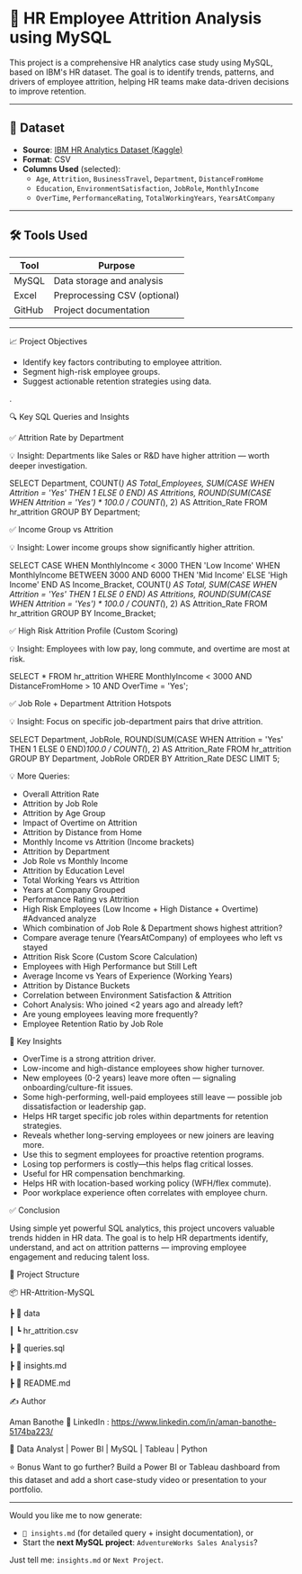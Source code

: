 # 💼 HR Employee Attrition Analysis using MySQL

This project is a comprehensive HR analytics case study using MySQL, based on IBM's HR dataset. The goal is to identify trends, patterns, and drivers of employee attrition, helping HR teams make data-driven decisions to improve retention.

---

## 📂 Dataset

- **Source**: [IBM HR Analytics Dataset (Kaggle)](https://www.kaggle.com/datasets/pavansubhasht/ibm-hr-analytics-attrition-dataset)
- **Format**: CSV
- **Columns Used** (selected):
  - `Age`, `Attrition`, `BusinessTravel`, `Department`, `DistanceFromHome`
  - `Education`, `EnvironmentSatisfaction`, `JobRole`, `MonthlyIncome`
  - `OverTime`, `PerformanceRating`, `TotalWorkingYears`, `YearsAtCompany`

---

## 🛠 Tools Used

| Tool   |           Purpose             |
|--------|-------------------------------|
| MySQL  | Data storage and analysis     |
| Excel  | Preprocessing CSV (optional)  |
| GitHub | Project documentation         |

---

📈 Project Objectives
- Identify key factors contributing to employee attrition.
- Segment high-risk employee groups.
- Suggest actionable retention strategies using data.

.

🔍 Key SQL Queries and Insights

✅ Attrition Rate by Department

💡 Insight: Departments like Sales or R&D have higher attrition — worth deeper investigation.

SELECT Department, 
       COUNT(*) AS Total_Employees,
       SUM(CASE WHEN Attrition = 'Yes' THEN 1 ELSE 0 END) AS Attritions,
       ROUND(SUM(CASE WHEN Attrition = 'Yes') * 100.0 / COUNT(*), 2) AS Attrition_Rate
FROM hr_attrition
GROUP BY Department;


✅ Income Group vs Attrition

💡 Insight: Lower income groups show significantly higher attrition.

SELECT 
  CASE 
    WHEN MonthlyIncome < 3000 THEN 'Low Income'
    WHEN MonthlyIncome BETWEEN 3000 AND 6000 THEN 'Mid Income'
    ELSE 'High Income' END AS Income_Bracket,
  COUNT(*) AS Total,
  SUM(CASE WHEN Attrition = 'Yes' THEN 1 ELSE 0 END) AS Attritions,
  ROUND(SUM(CASE WHEN Attrition = 'Yes') * 100.0 / COUNT(*), 2) AS Attrition_Rate
FROM hr_attrition
GROUP BY Income_Bracket;

✅ High Risk Attrition Profile (Custom Scoring)

💡 Insight: Employees with low pay, long commute, and overtime are most at risk.

SELECT *
FROM hr_attrition
WHERE MonthlyIncome < 3000 
  AND DistanceFromHome > 10
  AND OverTime = 'Yes';

✅ Job Role + Department Attrition Hotspots

💡 Insight: Focus on specific job-department pairs that drive attrition.

SELECT Department, JobRole,
       ROUND(SUM(CASE WHEN Attrition = 'Yes' THEN 1 ELSE 0 END)*100.0 / COUNT(*), 2) AS Attrition_Rate
FROM hr_attrition
GROUP BY Department, JobRole
ORDER BY Attrition_Rate DESC
LIMIT 5;

💡 More Queries:
- Overall Attrition Rate
- Attrition by Job Role
- Attrition by Age Group
- Impact of Overtime on Attrition
- Attrition by Distance from Home
- Monthly Income vs Attrition (Income brackets)
- Attrition by Department
- Job Role vs Monthly Income
- Attrition by Education Level
- Total Working Years vs Attrition
- Years at Company Grouped
- Performance Rating vs Attrition
- High Risk Employees (Low Income + High Distance + Overtime)
#Advanced analyze
- Which combination of Job Role & Department shows highest attrition?
- Compare average tenure (YearsAtCompany) of employees who left vs stayed
- Attrition Risk Score (Custom Score Calculation)
- Employees with High Performance but Still Left
- Average Income vs Years of Experience (Working Years)
- Attrition by Distance Buckets
- Correlation between Environment Satisfaction & Attrition
- Cohort Analysis: Who joined <2 years ago and already left?
- Are young employees leaving more frequently?
- Employee Retention Ratio by Job Role

📌 Key Insights
- OverTime is a strong attrition driver.
- Low-income and high-distance employees show higher turnover.
- New employees (0-2 years) leave more often — signaling onboarding/culture-fit issues.
- Some high-performing, well-paid employees still leave — possible job dissatisfaction or leadership gap.
- Helps HR target specific job roles within departments for retention strategies.
- Reveals whether long-serving employees or new joiners are leaving more.
- Use this to segment employees for proactive retention programs.
- Losing top performers is costly—this helps flag critical losses.
- Useful for HR compensation benchmarking.
- Helps HR with location-based working policy (WFH/flex commute).
- Poor workplace experience often correlates with employee churn.

✅ Conclusion

Using simple yet powerful SQL analytics, this project uncovers valuable trends hidden in HR data. The goal is to help HR departments identify, understand, and act on attrition patterns — improving employee engagement and reducing talent loss.

📁 Project Structure

📦 HR-Attrition-MySQL

 ┣ 📁 data

 ┃ ┗ hr_attrition.csv
 
 ┣ 📄 queries.sql
 
 ┣ 📄 insights.md
 
 ┣ 📄 README.md


✍ Author

Aman Banothe
📎 LinkedIn : https://www.linkedin.com/in/aman-banothe-5174ba223/

🧠 Data Analyst | Power BI | MySQL | Tableau | Python



⭐ Bonus
Want to go further? Build a Power BI or Tableau dashboard from this dataset and add a short case-study video or presentation to your portfolio.

---

Would you like me to now generate:
- `📄 insights.md` (for detailed query + insight documentation), or
- Start the **next MySQL project**: `AdventureWorks Sales Analysis`?

Just tell me: `insights.md` or `Next Project`.

